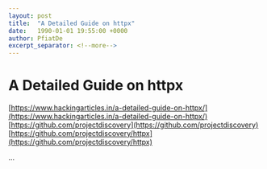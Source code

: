 ```yaml
---
layout: post
title:  "A Detailed Guide on httpx"
date:   1990-01-01 19:55:00 +0000
author: PfiatDe
excerpt_separator: <!--more-->
---
```


# A Detailed Guide on httpx
[https://www.hackingarticles.in/a-detailed-guide-on-httpx/](https://www.hackingarticles.in/a-detailed-guide-on-httpx/)
[https://github.com/projectdiscovery](https://github.com/projectdiscovery)
[https://github.com/projectdiscovery/httpx](https://github.com/projectdiscovery/httpx)

...
<!--more-->
